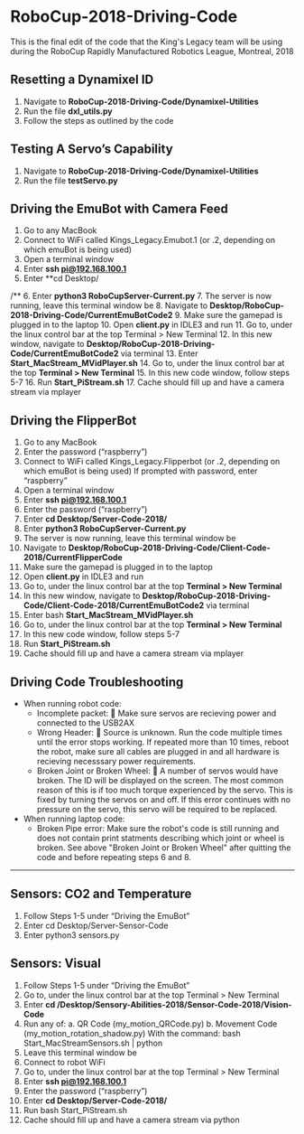 # RoboCup-2018-Driving-Code
This is the final edit of the code that the King's Legacy team will be using during the RoboCup Rapidly Manufactured Robotics League, Montreal, 2018 

## Resetting a Dynamixel ID

1.	Navigate to **RoboCup-2018-Driving-Code/Dynamixel-Utilities**
2.	Run the file **dxl_utils.py**
3.	Follow the steps as outlined by the code

## Testing A Servo’s Capability

1.	Navigate to **RoboCup-2018-Driving-Code/Dynamixel-Utilities**
2.	Run the file **testServo.py**

## Driving the EmuBot with Camera Feed

1.	Go to any MacBook
2.	Connect to WiFi called Kings_Legacy.Emubot.1 (or .2, depending on which emuBot is being used)
3.	Open a terminal window
4.	Enter **ssh pi@192.168.100.1**
5.	Enter **cd Desktop/

/**
6.	Enter **python3 RoboCupServer-Current.py**
7.	The server is now running, leave this terminal window be
8.	Navigate to **Desktop/RoboCup-2018-Driving-Code/CurrentEmuBotCode2**
9.	Make sure the gamepad is plugged in to the laptop
10.	Open **client.py** in IDLE3 and run
11.	Go to, under the linux control bar at the top Terminal > New Terminal
12.	In this new window, navigate to **Desktop/RoboCup-2018-Driving-Code/CurrentEmuBotCode2** via terminal
13.	Enter **Start_MacStream_MVidPlayer.sh**
14.	Go to, under the linux control bar at the top **Terminal > New Terminal**
15.	In this new code window, follow steps 5-7
16.	Run **Start_PiStream.sh**
17.	Cache should fill up and have a camera stream via mplayer

## Driving the FlipperBot

1.	Go to any MacBook
2.	Enter the password (“raspberry”)
3.	Connect to WiFi called Kings_Legacy.Flipperbot (or .2, depending on which emuBot is being used) If prompted with password, enter “raspberry”
4.	Open a terminal window
5.	Enter **ssh pi@192.168.100.1**
6.	Enter the password (“raspberry”)
7.	Enter **cd Desktop/Server-Code-2018/**
8.	Enter **python3 RoboCupServer-Current.py**
9.	The server is now running, leave this terminal window be
10.	Navigate to **Desktop/RoboCup-2018-Driving-Code/Client-Code-2018/CurrentFlipperCode**
11.	Make sure the gamepad is plugged in to the laptop
12.	Open **client.py** in IDLE3 and run
13.	Go to, under the linux control bar at the top **Terminal > New Terminal**
14.	In this new window, navigate to **Desktop/RoboCup-2018-Driving-Code/Client-Code-2018/CurrentEmuBotCode2** via terminal
15.	Enter bash **Start_MacStream_MVidPlayer.sh**
16.	Go to, under the linux control bar at the top **Terminal > New Terminal**
17.	In this new code window, follow steps 5-7
18.	Run **Start_PiStream.sh**
19.	Cache should fill up and have a camera stream via mplayer

## Driving Code Troubleshooting

- When running robot code: 
   - Incomplete packet:
  	Make sure servos are recieving power and connected to the USB2AX 
   - Wrong Header: 
	   Source is unknown. Run the code multiple times until the error stops working. If repeated more than 10 times, reboot the robot, make sure all cables are plugged in and all hardware is recieving necesssary power requirements. 
   - Broken Joint or Broken Wheel: 
	   A number of servos would have broken. The ID will be displayed on the screen. The most common reason of this is if too much torque experienced by the servo. This is fixed by turning the servos on and off. If this error continues with no pressure on the servo, this servo will be required to be replaced. 
- When running laptop code: 
   - Broken Pipe error: 
     Make sure the robot's code is still running and does not contain print statments describing which joint or wheel is broken. See above "Broken Joint or Broken Wheel" after quitting the code and before repeating steps 6 and 8. 

----------------------------------------------------------------------------------------------------------------------------

## Sensors: CO2 and Temperature

1.	Follow Steps 1-5 under “Driving the EmuBot”
2.	Enter cd Desktop/Server-Sensor-Code
3.	Enter python3 sensors.py

## Sensors: Visual

1.	Follow Steps 1-5 under “Driving the EmuBot”
2.	Go to, under the linux control bar at the top Terminal > New Terminal
3.	Enter **cd /Desktop/Sensory-Abilities-2018/Sensor-Code-2018/Vision-Code**
4.	Run any of:
   a.	QR Code (my_motion_QRCode.py)
  b.	Movement Code (my_motion_rotation_shadow.py)
With the command: bash Start_MacStreamSensors.sh | python <filename>
6.	Leave this terminal window be
7.	Connect to robot WiFi
8.	Go to, under the linux control bar at the top Terminal > New Terminal
9.	Enter **ssh pi@192.168.100.1**
10.	Enter the password (“raspberry”)
11.	Enter **cd Desktop/Server-Code-2018/** 
12.	Run bash Start_PiStream.sh
13.	Cache should fill up and have a camera stream via python

